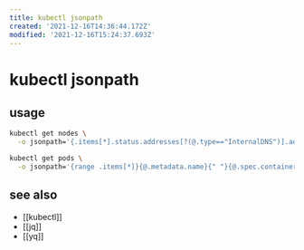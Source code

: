```yaml
---
title: kubectl jsonpath
created: '2021-12-16T14:36:44.172Z'
modified: '2021-12-16T15:24:37.693Z'
---
```


# kubectl jsonpath


## usage

```sh
kubectl get nodes \
  -o jsonpath='{.items[*].status.addresses[?(@.type=="InternalDNS")].address}'

kubectl get pods \
  -o jsonpath='{range .items[*]}{@.metadata.name}{" "}{@.spec.containers[*].image}{"\n"}{end}'
```

## see also

- [[kubectl]]
- [[jq]]
- [[yq]]
